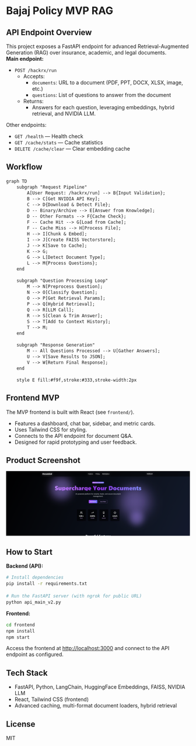 # Bajaj Policy MVP RAG

## API Endpoint Overview

This project exposes a FastAPI endpoint for advanced Retrieval-Augmented Generation (RAG) over insurance, academic, and legal documents.  
**Main endpoint:**  
- `POST /hackrx/run`  
  - Accepts:  
    - `documents`: URL to a document (PDF, PPT, DOCX, XLSX, image, etc.)
    - `questions`: List of questions to answer from the document
  - Returns:  
    - Answers for each question, leveraging embeddings, hybrid retrieval, and NVIDIA LLM.

Other endpoints:
- `GET /health` — Health check
- `GET /cache/stats` — Cache statistics
- `DELETE /cache/clear` — Clear embedding cache

## Workflow

```mermaid
graph TD
    subgraph "Request Pipeline"
        A[User Request: /hackrx/run] --> B{Input Validation};
        B --> C[Get NVIDIA API Key];
        C --> D{Download & Detect File};
        D -- Binary/Archive --> E[Answer from Knowledge];
        D -- Other Formats --> F{Cache Check};
        F -- Cache Hit --> G[Load from Cache];
        F -- Cache Miss --> H[Process File];
        H --> I[Chunk & Embed];
        I --> J[Create FAISS Vectorstore];
        J --> K[Save to Cache];
        K --> G;
        G --> L[Detect Document Type];
        L --> M{Process Questions};
    end

    subgraph "Question Processing Loop"
        M --> N[Preprocess Question];
        N --> O[Classify Question];
        O --> P[Get Retrieval Params];
        P --> Q[Hybrid Retrieval];
        Q --> R[LLM Call];
        R --> S[Clean & Trim Answer];
        S --> T[Add to Context History];
        T --> M;
    end

    subgraph "Response Generation"
        M -- All Questions Processed --> U[Gather Answers];
        U --> V[Save Results to JSON];
        V --> W[Return Final Response];
    end

    style E fill:#f9f,stroke:#333,stroke-width:2px
```

## Frontend MVP

The MVP frontend is built with React (see `frontend/`).  
- Features a dashboard, chat bar, sidebar, and metric cards.
- Uses Tailwind CSS for styling.
- Connects to the API endpoint for document Q&A.
- Designed for rapid prototyping and user feedback.

## Product Screenshot

![Product Screenshot](Screenshot%202025-08-10%20230656.png)

## How to Start

**Backend (API):**
```bash
# Install dependencies
pip install -r requirements.txt

# Run the FastAPI server (with ngrok for public URL)
python api_main_v2.py
```

**Frontend:**
```bash
cd frontend
npm install
npm start
```

Access the frontend at [http://localhost:3000](http://localhost:3000) and connect to the API endpoint as configured.

## Tech Stack

- FastAPI, Python, LangChain, HuggingFace Embeddings, FAISS, NVIDIA LLM
- React, Tailwind CSS (frontend)
- Advanced caching, multi-format document loaders, hybrid retrieval

## License

MIT
